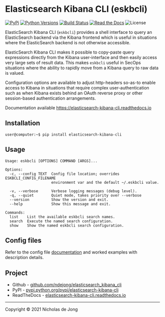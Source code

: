 # Elasticsearch Kibana CLI (eskbcli)
[![PyPi](https://img.shields.io/pypi/v/elasticsearch-kibana-cli.svg)](https://pypi.python.org/pypi/elasticsearch-kibana-cli/)
[![Python Versions](https://img.shields.io/pypi/pyversions/elasticsearch-kibana-cli.svg)](https://github.com/ndejong/elasticsearch_kibana_cli/)
[![Build Status](https://github.com/ndejong/elasticsearch_kibana_cli/actions/workflows/build-tests.yml/badge.svg)](https://github.com/ndejong/elasticsearch_kibana_cli/actions/workflows/build-tests.yml)
[![Read the Docs](https://img.shields.io/readthedocs/elasticsearch-kibana-cli)](https://elasticsearch-kibana-cli.readthedocs.io)
![License](https://img.shields.io/github/license/ndejong/elasticsearch_kibana_cli.svg)

ElasticSearch Kibana CLI (`eskbcli`) provides a shell interface to query an ElasticSearch backend via 
the Kibana frontend which is useful in situations where the ElasticSearch backend is not otherwise 
accessible.

ElasticSearch Kibana CLI makes it possible to copy-paste query expressions directly from the Kibana 
user-interface and then easily access very large sets of result data.  This makes `eskbcli` useful 
in SecOps situations where the ability to rapidly move from a Kibana query to raw data is valued.

Configuration options are available to adjust http-headers so-as-to enable access to Kibana in 
situations that require complex user-authentication such as when Kibana exists behind an OAuth 
reverse proxy or other session-based authentication arrangements.

Documentation available https://elasticsearch-kibana-cli.readthedocs.io

## Installation
```shell
user@computer:~$ pip install elasticsearch-kibana-cli
```

## Usage
```text
Usage: eskbcli [OPTIONS] COMMAND [ARGS]...

Options:
  -c, --config TEXT  Config file location; overrides ESKBCLI_CONFIG_FILENAME
                     environment var and the default ~/.eskbcli value.

  -v, --verbose      Verbose logging messages (debug level).
  -q, --quiet        Quiet mode, takes priority over --verbose
  --version          Show the version and exit.
  --help             Show this message and exit.

Commands:
  list    List the available eskbcli search names.
  search  Execute the named search configuration.
  show    Show the named eskbcli search configuration.
```

## Config files
Refer to the config file [documentation](https://elasticsearch-kibana-cli.readthedocs.io/en/latest/docs/config-file/)
and worked examples with description details.

## Project
* Github - [github.com/ndejong/elasticsearch_kibana_cli](https://github.com/ndejong/elasticsearch_kibana_cli)
* PyPI - [pypi.python.org/pypi/elasticsearch-kibana-cli](https://pypi.python.org/pypi/elasticsearch-kibana-cli/)
* ReadTheDocs - [elasticsearch-kibana-cli.readthedocs.io](https://elasticsearch-kibana-cli.readthedocs.io)

---
Copyright &copy; 2021 Nicholas de Jong
